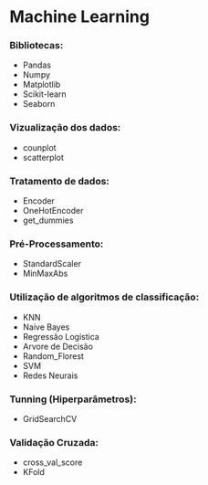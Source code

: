 # Machine Learning

### Bibliotecas:
  - Pandas
  - Numpy
  - Matplotlib
  - Scikit-learn
  - Seaborn

### Vizualização dos dados:

  - counplot
  - scatterplot
  
### Tratamento de dados:
  - Encoder
  - OneHotEncoder
  - get_dummies


### Pré-Processamento:
  - StandardScaler
  - MinMaxAbs


### Utilização de algoritmos de classificação:
  - KNN
  - Naive Bayes
  - Regressão Logistica
  - Arvore de Decisão
  - Random_Florest
  - SVM
  - Redes Neurais


### Tunning (Hiperparâmetros):
  - GridSearchCV


### Validação Cruzada:
  - cross_val_score
  - KFold
